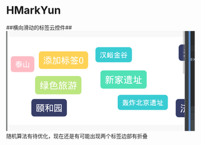 # HMarkYun
##横向滑动的标签云控件##
![效果图](https://github.com/appledong/HMarkYun/blob/master/doc/QQ%E6%88%AA%E5%9B%BE20160831174258.png)  
随机算法有待优化，现在还是有可能出现两个标签边部有折叠



